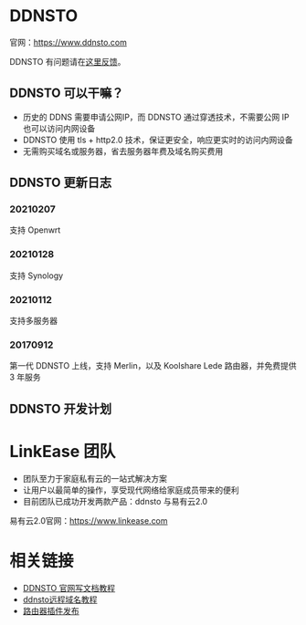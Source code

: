 # DDNSTO

官网：https://www.ddnsto.com

DDNSTO 有问题请在[这里反馈](https://github.com/koolshare/ddnsto/issues/new)。

## DDNSTO 可以干嘛？
* 历史的 DDNS 需要申请公网IP，而 DDNSTO 通过穿透技术，不需要公网 IP 也可以访问内网设备
* DDNSTO 使用 tls + http2.0 技术，保证更安全，响应更实时的访问内网设备
* 无需购买域名或服务器，省去服务器年费及域名购买费用

## DDNSTO 更新日志

### 20210207
支持 Openwrt

### 20210128
支持 Synology

### 20210112
支持多服务器

### 20170912
第一代 DDNSTO 上线，支持 Merlin，以及 Koolshare Lede 路由器，并免费提供 3 年服务

## DDNSTO 开发计划

# LinkEase 团队
* 团队至力于家庭私有云的一站式解决方案
* 让用户以最简单的操作，享受现代网络给家庭成员带来的便利
* 目前团队已成功开发两款产品：ddnsto 与易有云2.0

易有云2.0官网：https://www.linkease.com

# 相关链接
* [DDNSTO 官网写文档教程](develop.md)
* [ddnsto远程域名教程](http://koolshare.cn/thread-123567-1-1.html)
* [路由器插件发布](http://koolshare.cn/thread-116500-1-1.html)

